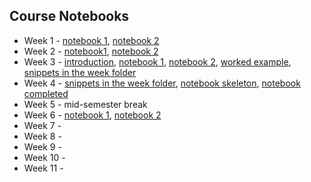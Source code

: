 ## Course Notebooks

- Week 1 - [notebook 1](https://github.com/tisimpson/pbi/blob/main/notebooks/week1_practical_introduction.ipynb), [notebook 2](https://github.com/tisimpson/pbi/blob/main/notebooks/week1_example_notebook.ipynb)
- Week 2 - [notebook1](https://github.com/tisimpson/pbi/blob/main/notebooks/week2/week2_lecture4_introduction.ipynb), [notebook 2](https://github.com/tisimpson/pbi/blob/main/notebooks/week2/week2_lecture4_notebook.ipynb)
- Week 3 - [introduction](https://github.com/tisimpson/pbi/blob/main/notebooks/week3/week3_lecture6_introduction.ipynb), [notebook 1](https://github.com/tisimpson/pbi/blob/main/notebooks/week3/week3_lecture6_notebook1.ipynb), [notebook 2](https://github.com/tisimpson/pbi/blob/main/notebooks/week3/week3_lecture6_notebook2.ipynb), [worked example](https://github.com/tisimpson/pbi/blob/main/notebooks/week3/week3_lecture6_notebook2_workedexample.ipynb), [snippets in the week folder](https://github.com/tisimpson/pbi/tree/main/notebooks/week3)
- Week 4 - [snippets in the week folder](https://github.com/tisimpson/pbi/tree/main/notebooks/week4), [notebook skeleton](https://github.com/tisimpson/pbi/blob/main/notebooks/week4/week4_lecture8_notebook1.ipynb), [notebook completed](https://github.com/tisimpson/pbi/blob/main/notebooks/week4/week4_lecture8_notebook1_completed.ipynb)
- Week 5 - mid-semester break
- Week 6 - [notebook 1](https://github.com/tisimpson/pbi/blob/main/notebooks/week6/week6_lecture10_notebook1.ipynb), [notebook 2](week6_lecture10_notebook2.ipynb)
- Week 7 -
- Week 8 -
- Week 9 -
- Week 10 -
- Week 11 - 
